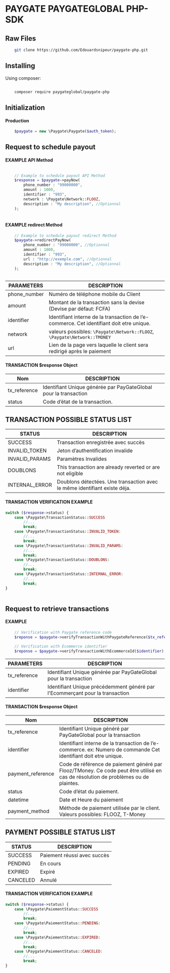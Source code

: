 # PAYGATE PAYGATEGLOBAL PHP-SDK

## Raw Files

```bash
    git clone https://github.com/Edouardsnipeur/paygate-php.git
```


 
## Installing

  

Using composer:
  

```bash

    composer require paygateglobal/paygate-php

```

## Initialization

#### Production
```php
    $paygate = new \Paygate\Paygate($auth_token);
```
  

## Request to schedule payout 

#### EXAMPLE API Method

```php
    
    // Example to schedule payout API Method
    $response = $paygate->payNow(
        phone_number : "99000000",
        amount : 1000,
        identifier : "993",
        network : \Paygate\Network::FLOOZ,
        description : "My description", //Optionnal
    );
        
```
#### EXAMPLE redirect Method

```php
    // Example to schedule payout redirect Method
    $paygate->redirectPayNow(
        phone_number : "99000000", //Optionnal
        amount : 1000,
        identifier : "993",
        url : "http://exemple.com", //Optionnal
        description : "My description", //Optionnal
    );
        
```

| PARAMETERS      | DESCRIPTION             |
| ----------- | ----------------------- |
| phone_number    | Numéro de téléphone mobile du Client |
| amount      | Montant de la transaction sans la devise (Devise par défaut: FCFA)                   |
| identifier    | Identifiant interne de la transaction de l’e-commerce. Cet identifiant doit etre unique.              |
| network |  valeurs possibles: ```\Paygate\Network::FLOOZ```, ```\Paygate\Network::TMONEY``` |
| url |  Lien de la page vers laquelle le client sera redirigé après le paiement |

#### TRANSACTION $response Object
| Nom      | DESCRIPTION             |
| ----------- | ----------------------- |
|  tx_reference    |        Identifiant Unique générée par PayGateGlobal pour la transaction                |
| status      |         Code d’état de la transaction.               |


## TRANSACTION POSSIBLE STATUS LIST

| STATUS      | DESCRIPTION             |
| ----------- | ----------------------- |
|  SUCCESS    |        Transaction enregistrée avec succès                 |
| INVALID_TOKEN      |         Jeton d’authentification invalide                |
| INVALID_PARAMS    | Paramètres Invalides              |
| DOUBLONS | This transaction  are already reverted or are not eligible                    |
| INTERNAL_ERROR | Doublons détectées. Une transaction avec le même identifiant existe déja.                    |



#### TRANSACTION VERIFICATION EXAMPLE

```php
switch ($response->status) {
    case \Paygate\TransactionStatus::SUCCESS
        //...
        break;
    case \Paygate\TransactionStatus::INVALID_TOKEN:
        //...
        break;
    case \Paygate\TransactionStatus::INVALID_PARAMS:
        //...
        break;
    case \Paygate\TransactionStatus::DOUBLONS:
        //...
        break;
    case \Paygate\TransactionStatus::INTERNAL_ERROR:
        //...
        break;
}
        
```

## Request to retrieve transactions 

#### EXAMPLE
```php
    // Verification with Paygate reference code
    $reponse = $paygate->verifyTransactionWithPaygateReference($tx_reference);

    // Verification with Ecommerce identifier
    $reponse = $paygate->verifyTransactionWithEcommerceId($identifier);
```

| PARAMETERS      | DESCRIPTION             |
| ----------- | ----------------------- |
| tx_reference      | Identifiant Unique générée par PayGateGlobal pour la transaction                   |
| identifier    | Identifiant Unique précédemment généré par l'Ecommerçant pour la transaction             |

#### TRANSACTION $response Object
| Nom      | DESCRIPTION             |
| ----------- | ----------------------- |
|  tx_reference    |       Identifiant Unique généré par PayGateGlobal pour la transaction                |
| identifier      |         Identifiant interne de la transaction de l’e-commerce. ex: Numero de commande Cet identifiant doit etre unique.               |
|  payment_reference    |        Code de référence de paiement généré par Flooz/TMoney. Ce code peut être utilisé en cas de résolution de problèmes ou de plaintes.                |
| status      |         Code d’état du paiement.               |
|  datetime    |        Date et Heure du paiement                |
| payment_method      |        Méthode de paiement utilisée par le client. Valeurs possibles: FLOOZ, T-Money               |


## PAYMENT POSSIBLE STATUS LIST

| STATUS      | DESCRIPTION             |
| ----------- | ----------------------- |
|  SUCCESS    |        Paiement réussi avec succès                 |
| PENDING      |          En cours                |
| EXPIRED    | Expiré              |
| CANCELED | Annulé                    |


#### TRANSACTION VERIFICATION EXAMPLE

```php
switch ($response->status) {
    case \Paygate\PaiementStatus::SUCCESS
        //...
        break;
    case \Paygate\PaiementStatus::PENDING:
        //...
        break;
    case \Paygate\PaiementStatus::EXPIRED:
        //...
        break;
    case \Paygate\PaiementStatus::CANCELED:
        //...
        break;
}
```
